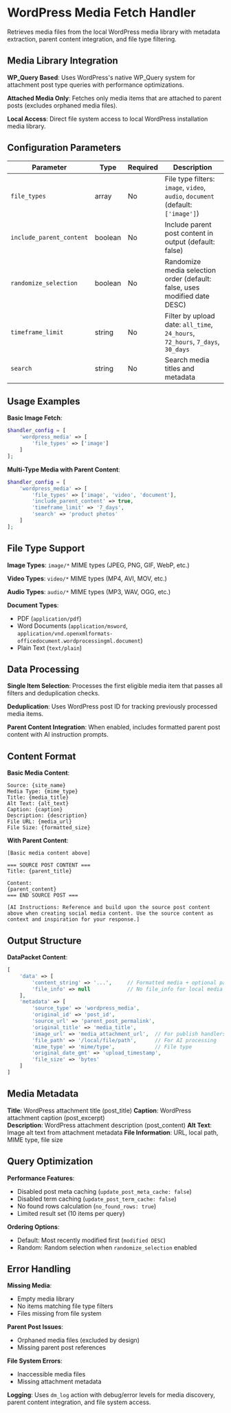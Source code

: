 # WordPress Media Fetch Handler

Retrieves media files from the local WordPress media library with metadata extraction, parent content integration, and file type filtering.

## Media Library Integration

**WP_Query Based**: Uses WordPress's native WP_Query system for attachment post type queries with performance optimizations.

**Attached Media Only**: Fetches only media items that are attached to parent posts (excludes orphaned media files).

**Local Access**: Direct file system access to local WordPress installation media library.

## Configuration Parameters

| Parameter | Type | Required | Description |
|-----------|------|----------|-------------|
| `file_types` | array | No | File type filters: `image`, `video`, `audio`, `document` (default: `['image']`) |
| `include_parent_content` | boolean | No | Include parent post content in output (default: false) |
| `randomize_selection` | boolean | No | Randomize media selection order (default: false, uses modified date DESC) |
| `timeframe_limit` | string | No | Filter by upload date: `all_time`, `24_hours`, `72_hours`, `7_days`, `30_days` |
| `search` | string | No | Search media titles and metadata |

## Usage Examples

**Basic Image Fetch**:
```php
$handler_config = [
    'wordpress_media' => [
        'file_types' => ['image']
    ]
];
```

**Multi-Type Media with Parent Content**:
```php
$handler_config = [
    'wordpress_media' => [
        'file_types' => ['image', 'video', 'document'],
        'include_parent_content' => true,
        'timeframe_limit' => '7_days',
        'search' => 'product photos'
    ]
];
```

## File Type Support

**Image Types**: `image/*` MIME types (JPEG, PNG, GIF, WebP, etc.)

**Video Types**: `video/*` MIME types (MP4, AVI, MOV, etc.)

**Audio Types**: `audio/*` MIME types (MP3, WAV, OGG, etc.)

**Document Types**:
- PDF (`application/pdf`)
- Word Documents (`application/msword`, `application/vnd.openxmlformats-officedocument.wordprocessingml.document`)
- Plain Text (`text/plain`)

## Data Processing

**Single Item Selection**: Processes the first eligible media item that passes all filters and deduplication checks.

**Deduplication**: Uses WordPress post ID for tracking previously processed media items.

**Parent Content Integration**: When enabled, includes formatted parent post content with AI instruction prompts.

## Content Format

**Basic Media Content**:
```
Source: {site_name}
Media Type: {mime_type}
Title: {media_title}
Alt Text: {alt_text}
Caption: {caption}
Description: {description}
File URL: {media_url}
File Size: {formatted_size}
```

**With Parent Content**:
```
[Basic media content above]

=== SOURCE POST CONTENT ===
Title: {parent_title}

Content:
{parent_content}
=== END SOURCE POST ===

[AI Instructions: Reference and build upon the source post content above when creating social media content. Use the source content as context and inspiration for your response.]
```

## Output Structure

**DataPacket Content**:
```php
[
    'data' => [
        'content_string' => '...',     // Formatted media + optional parent content
        'file_info' => null            // No file_info for local media
    ],
    'metadata' => [
        'source_type' => 'wordpress_media',
        'original_id' => 'post_id',
        'source_url' => 'parent_post_permalink',
        'original_title' => 'media_title',
        'image_url' => 'media_attachment_url',  // For publish handlers
        'file_path' => '/local/file/path',      // For AI processing
        'mime_type' => 'mime/type',             // File type
        'original_date_gmt' => 'upload_timestamp',
        'file_size' => 'bytes'
    ]
]
```

## Media Metadata

**Title**: WordPress attachment title (post_title)
**Caption**: WordPress attachment caption (post_excerpt)  
**Description**: WordPress attachment description (post_content)
**Alt Text**: Image alt text from attachment metadata
**File Information**: URL, local path, MIME type, file size

## Query Optimization

**Performance Features**:
- Disabled post meta caching (`update_post_meta_cache: false`)
- Disabled term caching (`update_post_term_cache: false`)
- No found rows calculation (`no_found_rows: true`)
- Limited result set (10 items per query)

**Ordering Options**:
- Default: Most recently modified first (`modified DESC`)
- Random: Random selection when `randomize_selection` enabled

## Error Handling

**Missing Media**:
- Empty media library
- No items matching file type filters
- Files missing from file system

**Parent Post Issues**:
- Orphaned media files (excluded by design)
- Missing parent post references

**File System Errors**:
- Inaccessible media files
- Missing attachment metadata

**Logging**: Uses `dm_log` action with debug/error levels for media discovery, parent content integration, and file system access.